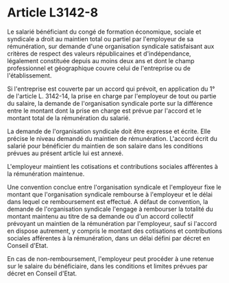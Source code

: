 # Article L3142-8

Le salarié bénéficiant du congé de formation économique, sociale et syndicale a droit au maintien total ou partiel par l'employeur de sa rémunération, sur demande d'une organisation syndicale satisfaisant aux critères de respect des valeurs républicaines et d'indépendance, légalement constituée depuis au moins deux ans et dont le champ professionnel et géographique couvre celui de l'entreprise ou de l'établissement. 
  
   
Si l'entreprise est couverte par un accord qui prévoit, en application du 1° de l'article L. 3142-14, la prise en charge par l'employeur de tout ou partie du salaire, la demande de l'organisation syndicale porte sur la différence entre le montant dont la prise en charge est prévue par l'accord et le montant total de la rémunération du salarié. 
  
   
La demande de l'organisation syndicale doit être expresse et écrite. Elle précise le niveau demandé du maintien de rémunération. L'accord écrit du salarié pour bénéficier du maintien de son salaire dans les conditions prévues au présent article lui est annexé. 
  
   
L'employeur maintient les cotisations et contributions sociales afférentes à la rémunération maintenue. 
  
   
Une convention conclue entre l'organisation syndicale et l'employeur fixe le montant que l'organisation syndicale rembourse à l'employeur et le délai dans lequel ce remboursement est effectué. A défaut de convention, la demande de l'organisation syndicale l'engage à rembourser la totalité du montant maintenu au titre de sa demande ou d'un accord collectif prévoyant un maintien de la rémunération par l'employeur, sauf si l'accord en dispose autrement, y compris le montant des cotisations et contributions sociales afférentes à la rémunération, dans un délai défini par décret en Conseil d'Etat. 
  
   
En cas de non-remboursement, l'employeur peut procéder à une retenue sur le salaire du bénéficiaire, dans les conditions et limites prévues par décret en Conseil d'Etat.